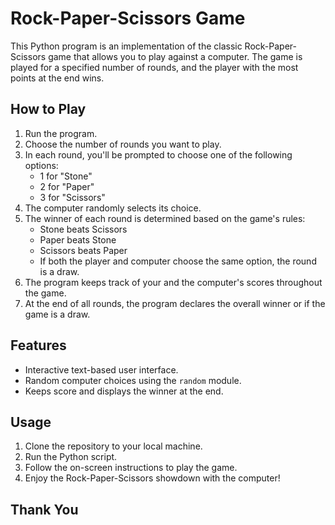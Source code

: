 # Rock-Paper-Scissors Game

This Python program is an implementation of the classic Rock-Paper-Scissors game that allows you to play against a computer. The game is played for a specified number of rounds, and the player with the most points at the end wins.

## How to Play

1. Run the program.
2. Choose the number of rounds you want to play.
3. In each round, you'll be prompted to choose one of the following options:
   - 1 for "Stone"
   - 2 for "Paper"
   - 3 for "Scissors"
4. The computer randomly selects its choice.
5. The winner of each round is determined based on the game's rules:
   - Stone beats Scissors
   - Paper beats Stone
   - Scissors beats Paper
   - If both the player and computer choose the same option, the round is a draw.
6. The program keeps track of your and the computer's scores throughout the game.
7. At the end of all rounds, the program declares the overall winner or if the game is a draw.

## Features

- Interactive text-based user interface.
- Random computer choices using the `random` module.
- Keeps score and displays the winner at the end.

## Usage

1. Clone the repository to your local machine.
2. Run the Python script.
3. Follow the on-screen instructions to play the game.
4. Enjoy the Rock-Paper-Scissors showdown with the computer!

## Thank You
